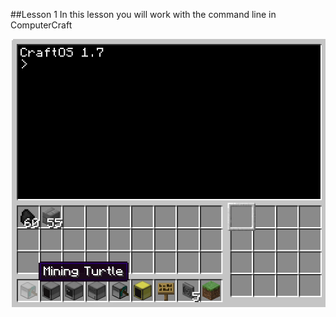 ##Lesson 1
In this lesson you will work with the command line in ComputerCraft

![Intro](https://github.com/AllenHeard/ComputerCraft/blob/master/Screenshots/Intro.png?)

